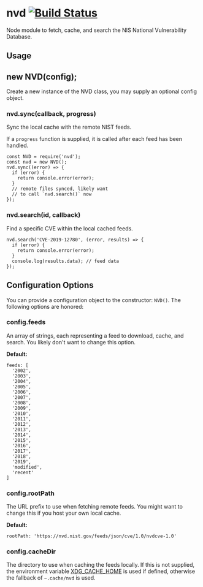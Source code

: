# nvd [![Build Status](https://travis-ci.org/travispaul/node-nvd.svg?branch=master)](https://travis-ci.org/travispaul/node-nvd)

Node module to fetch, cache, and search the NIS National Vulnerability Database.

## Usage

## new NVD(config);

Create a new instance of the NVD class, you may supply an optional config object.

### nvd.sync(callback, progress)

Sync the local cache with the remote NIST feeds.

If a `progress` function is supplied, it is called after each feed has been handled.

```
const NVD = require('nvd');
const nvd = new NVD();
nvd.sync((error) => {
  if (error) {
    return console.error(error);
  }
  // remote files synced, likely want
  // to call `nvd.search()` now
});
```

### nvd.search(id, callback)

Find a specific CVE within the local cached feeds.

```
nvd.search('CVE-2019-12780', (error, results) => {
  if (error) {
    return console.error(error);
  }
  console.log(results.data); // feed data
});
```

## Configuration Options

You can provide a configuration object to the constructor: `NVD()`.
The following options are honored:

### config.feeds

An array of strings, each representing a feed to download, cache, and search.
You likely don't want to change this option.

**Default:**

```
feeds: [
  '2002',
  '2003',
  '2004',
  '2005',
  '2006',
  '2007',
  '2008',
  '2009',
  '2010',
  '2011',
  '2012',
  '2013',
  '2014',
  '2015',
  '2016',
  '2017',
  '2018',
  '2019',
  'modified',
  'recent'
]
```

### config.rootPath

The URL prefix to use when fetching remote feeds. You might want to change
this if you host your own local cache.

**Default:**

```
rootPath: 'https://nvd.nist.gov/feeds/json/cve/1.0/nvdcve-1.0'
```

### config.cacheDir

The directory to use when caching the feeds locally.
If this is not supplied, the environment variable [XDG_CACHE_HOME](https://standards.freedesktop.org/basedir-spec/basedir-spec-latest.html)
is used if defined, otherwise the fallback of `~.cache/nvd` is used.
